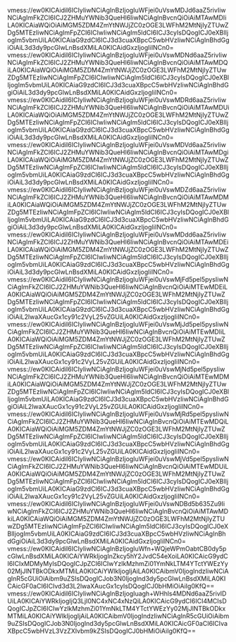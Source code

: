 vmess://ew0KICAidiI6ICIyIiwNCiAgInBzIjogIuWFjei0uVswMDJd6aaZ5rivIiwNCiAgImFkZCI6ICJ2ZHMuYWNib3QueHl6IiwNCiAgInBvcnQiOiAiMTAwMDIiLA0KICAiaWQiOiAiMGM5ZDM4ZmYtNWJjZC0zOGE3LWFhM2MtNjIyZTUwZDg5MTEzIiwNCiAgImFpZCI6ICIwIiwNCiAgIm5ldCI6ICJ3cyIsDQogICJ0eXBlIjogIm5vbmUiLA0KICAiaG9zdCI6ICJ3d3cuaXBpcC5wbHVzIiwNCiAgInBhdGgiOiAiL3d3dy9pcGlwLnBsdXMiLA0KICAidGxzIjogIiINCn0=
vmess://ew0KICAidiI6ICIyIiwNCiAgInBzIjogIuWFjei0uVswMDNd6aaZ5rivIiwNCiAgImFkZCI6ICJ2ZHMuYWNib3QueHl6IiwNCiAgInBvcnQiOiAiMTAwMDQiLA0KICAiaWQiOiAiMGM5ZDM4ZmYtNWJjZC0zOGE3LWFhM2MtNjIyZTUwZDg5MTEzIiwNCiAgImFpZCI6ICIwIiwNCiAgIm5ldCI6ICJ3cyIsDQogICJ0eXBlIjogIm5vbmUiLA0KICAiaG9zdCI6ICJ3d3cuaXBpcC5wbHVzIiwNCiAgInBhdGgiOiAiL3d3dy9pcGlwLnBsdXMiLA0KICAidGxzIjogIiINCn0=
vmess://ew0KICAidiI6ICIyIiwNCiAgInBzIjogIuWFjei0uVswMDRd6aaZ5rivIiwNCiAgImFkZCI6ICJ2ZHMuYWNib3QueHl6IiwNCiAgInBvcnQiOiAiMTAwMDUiLA0KICAiaWQiOiAiMGM5ZDM4ZmYtNWJjZC0zOGE3LWFhM2MtNjIyZTUwZDg5MTEzIiwNCiAgImFpZCI6ICIwIiwNCiAgIm5ldCI6ICJ3cyIsDQogICJ0eXBlIjogIm5vbmUiLA0KICAiaG9zdCI6ICJ3d3cuaXBpcC5wbHVzIiwNCiAgInBhdGgiOiAiL3d3dy9pcGlwLnBsdXMiLA0KICAidGxzIjogIiINCn0=
vmess://ew0KICAidiI6ICIyIiwNCiAgInBzIjogIuWFjei0uVswMDVd6aaZ5rivIiwNCiAgImFkZCI6ICJ2ZHMuYWNib3QueHl6IiwNCiAgInBvcnQiOiAiMTAwMDgiLA0KICAiaWQiOiAiMGM5ZDM4ZmYtNWJjZC0zOGE3LWFhM2MtNjIyZTUwZDg5MTEzIiwNCiAgImFpZCI6ICIwIiwNCiAgIm5ldCI6ICJ3cyIsDQogICJ0eXBlIjogIm5vbmUiLA0KICAiaG9zdCI6ICJ3d3cuaXBpcC5wbHVzIiwNCiAgInBhdGgiOiAiL3d3dy9pcGlwLnBsdXMiLA0KICAidGxzIjogIiINCn0=
vmess://ew0KICAidiI6ICIyIiwNCiAgInBzIjogIuWFjei0uVswMDZd6aaZ5rivIiwNCiAgImFkZCI6ICJ2ZHMuYWNib3QueHl6IiwNCiAgInBvcnQiOiAiMTAwMDMiLA0KICAiaWQiOiAiMGM5ZDM4ZmYtNWJjZC0zOGE3LWFhM2MtNjIyZTUwZDg5MTEzIiwNCiAgImFpZCI6ICIwIiwNCiAgIm5ldCI6ICJ3cyIsDQogICJ0eXBlIjogIm5vbmUiLA0KICAiaG9zdCI6ICJ3d3cuaXBpcC5wbHVzIiwNCiAgInBhdGgiOiAiL3d3dy9pcGlwLnBsdXMiLA0KICAidGxzIjogIiINCn0=
vmess://ew0KICAidiI6ICIyIiwNCiAgInBzIjogIuWFjei0uVswMDdd6aaZ5rivIiwNCiAgImFkZCI6ICJ2ZHMuYWNib3QueHl6IiwNCiAgInBvcnQiOiAiMTAwMDEiLA0KICAiaWQiOiAiMGM5ZDM4ZmYtNWJjZC0zOGE3LWFhM2MtNjIyZTUwZDg5MTEzIiwNCiAgImFpZCI6ICIwIiwNCiAgIm5ldCI6ICJ3cyIsDQogICJ0eXBlIjogIm5vbmUiLA0KICAiaG9zdCI6ICJ3d3cuaXBpcC5wbHVzIiwNCiAgInBhdGgiOiAiL3d3dy9pcGlwLnBsdXMiLA0KICAidGxzIjogIiINCn0=
vmess://ew0KICAidiI6ICIyIiwNCiAgInBzIjogIuWFjei0uVswMjFd5pel5pysIiwNCiAgImFkZCI6ICJ2ZHMuYWNib3QueHl6IiwNCiAgInBvcnQiOiAiMTEwMDEiLA0KICAiaWQiOiAiMGM5ZDM4ZmYtNWJjZC0zOGE3LWFhM2MtNjIyZTUwZDg5MTEzIiwNCiAgImFpZCI6ICIwIiwNCiAgIm5ldCI6ICJ3cyIsDQogICJ0eXBlIjogIm5vbmUiLA0KICAiaG9zdCI6ICJ3d3cuaXBpcC5wbHVzIiwNCiAgInBhdGgiOiAiL2lwaXAucGx1cy91c2VyL25vZGUiLA0KICAidGxzIjogIiINCn0=
vmess://ew0KICAidiI6ICIyIiwNCiAgInBzIjogIuWFjei0uVswMjJd5pel5pysIiwNCiAgImFkZCI6ICJ2ZHMuYWNib3QueHl6IiwNCiAgInBvcnQiOiAiMTEwMDIiLA0KICAiaWQiOiAiMGM5ZDM4ZmYtNWJjZC0zOGE3LWFhM2MtNjIyZTUwZDg5MTEzIiwNCiAgImFpZCI6ICIwIiwNCiAgIm5ldCI6ICJ3cyIsDQogICJ0eXBlIjogIm5vbmUiLA0KICAiaG9zdCI6ICJ3d3cuaXBpcC5wbHVzIiwNCiAgInBhdGgiOiAiL2lwaXAucGx1cy91c2VyL25vZGUiLA0KICAidGxzIjogIiINCn0=
vmess://ew0KICAidiI6ICIyIiwNCiAgInBzIjogIuWFjei0uVswMjNd5pel5pysIiwNCiAgImFkZCI6ICJ2ZHMuYWNib3QueHl6IiwNCiAgInBvcnQiOiAiMTEwMDMiLA0KICAiaWQiOiAiMGM5ZDM4ZmYtNWJjZC0zOGE3LWFhM2MtNjIyZTUwZDg5MTEzIiwNCiAgImFpZCI6ICIwIiwNCiAgIm5ldCI6ICJ3cyIsDQogICJ0eXBlIjogIm5vbmUiLA0KICAiaG9zdCI6ICJ3d3cuaXBpcC5wbHVzIiwNCiAgInBhdGgiOiAiL2lwaXAucGx1cy91c2VyL25vZGUiLA0KICAidGxzIjogIiINCn0=
vmess://ew0KICAidiI6ICIyIiwNCiAgInBzIjogIuWFjei0uVswMjRd5pel5pysIiwNCiAgImFkZCI6ICJ2ZHMuYWNib3QueHl6IiwNCiAgInBvcnQiOiAiMTEwMDQiLA0KICAiaWQiOiAiMGM5ZDM4ZmYtNWJjZC0zOGE3LWFhM2MtNjIyZTUwZDg5MTEzIiwNCiAgImFpZCI6ICIwIiwNCiAgIm5ldCI6ICJ3cyIsDQogICJ0eXBlIjogIm5vbmUiLA0KICAiaG9zdCI6ICJ3d3cuaXBpcC5wbHVzIiwNCiAgInBhdGgiOiAiL2lwaXAucGx1cy91c2VyL25vZGUiLA0KICAidGxzIjogIiINCn0=
vmess://ew0KICAidiI6ICIyIiwNCiAgInBzIjogIuWFjei0uVswMjVd5pel5pysIiwNCiAgImFkZCI6ICJ2ZHMuYWNib3QueHl6IiwNCiAgInBvcnQiOiAiMTEwMDUiLA0KICAiaWQiOiAiMGM5ZDM4ZmYtNWJjZC0zOGE3LWFhM2MtNjIyZTUwZDg5MTEzIiwNCiAgImFpZCI6ICIwIiwNCiAgIm5ldCI6ICJ3cyIsDQogICJ0eXBlIjogIm5vbmUiLA0KICAiaG9zdCI6ICJ3d3cuaXBpcC5wbHVzIiwNCiAgInBhdGgiOiAiL2lwaXAucGx1cy91c2VyL25vZGUiLA0KICAidGxzIjogIiINCn0=
vmess://ew0KICAidiI6ICIyIiwNCiAgInBzIjogIuWFjei0uVswNDBd5b635Zu9IiwNCiAgImFkZCI6ICJ2ZHMuYWNib3QueHl6IiwNCiAgInBvcnQiOiAiMTAwMDkiLA0KICAiaWQiOiAiMGM5ZDM4ZmYtNWJjZC0zOGE3LWFhM2MtNjIyZTUwZDg5MTEzIiwNCiAgImFpZCI6ICIwIiwNCiAgIm5ldCI6ICJ3cyIsDQogICJ0eXBlIjogIm5vbmUiLA0KICAiaG9zdCI6ICJ3d3cuaXBpcC5wbHVzIiwNCiAgInBhdGgiOiAiL3d3dy9pcGlwLnBsdXMiLA0KICAidGxzIjogIiINCn0=
vmess://ew0KICAidiI6ICIyIiwNCiAgInBzIjogIuWfn+WQjeWPmOabtCB0dy5pcGlwLnBsdXMiLA0KICAiYWRkIjogInZkcy5hY2JvdC54eXoiLA0KICAicG9ydCI6ICIxMDMyMyIsDQogICJpZCI6ICIwYzlkMzhmZi01YmNkLTM4YTctYWEzYy02MjJlNTBkODkxMTMiLA0KICAiYWlkIjogIjAiLA0KICAibmV0IjogIndzIiwNCiAgInR5cGUiOiAibm9uZSIsDQogICJob3N0IjogInd3dy5pcGlwLnBsdXMiLA0KICAicGF0aCI6ICIvd3d3L2lwaXAucGx1cyIsDQogICJ0bHMiOiAiIg0KfQ==
vmess://ew0KICAidiI6ICIyIiwNCiAgInBzIjogIuagh+WHhls4MDNd6aaZ5rivIDUiLA0KICAiYWRkIjogIjQ3LjI0NC4xNC4xNzQiLA0KICAicG9ydCI6ICI4MCIsDQogICJpZCI6ICIwYzlkMzhmZi01YmNkLTM4YTctYWEzYy02MjJlNTBkODkxMTMiLA0KICAiYWlkIjogIjAiLA0KICAibmV0IjogIndzIiwNCiAgInR5cGUiOiAibm9uZSIsDQogICJob3N0IjogInd3dy5pcGlwLnBsdXMiLA0KICAicGF0aCI6ICIvaXBpcC5wbHVzL3VzZXIvbm9kZSIsDQogICJ0bHMiOiAiIg0KfQ==

